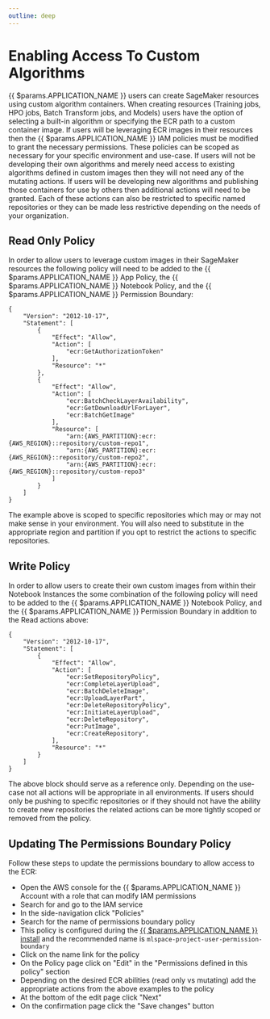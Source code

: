 ```yaml
---
outline: deep
---
```


# Enabling Access To Custom Algorithms
{{ $params.APPLICATION_NAME }} users can create SageMaker resources using custom algorithm containers. When creating resources
(Training jobs, HPO jobs, Batch Transform jobs, and Models) users have the option of selecting a
built-in algorithm or specifying the ECR path to a custom container image. If users will be leveraging
ECR images in their resources then the {{ $params.APPLICATION_NAME }} IAM policies must be modified to grant the necessary
permissions. These policies can be scoped as necessary for your specific environment and use-case.
If users will not be developing their own algorithms and merely need access to existing algorithms
defined in custom images then they will not need any of the mutating actions. If users will be
developing new algorithms and publishing those containers for use by others then additional actions
will need to be granted. Each of these actions can also be restricted to specific named repositories
or they can be made less restrictive depending on the needs of your organization.

## Read Only Policy
In order to allow users to leverage custom images in their SageMaker resources the following policy
will need to be added to the {{ $params.APPLICATION_NAME }} App Policy, the {{ $params.APPLICATION_NAME }} Notebook Policy, and the {{ $params.APPLICATION_NAME }}
Permission Boundary:
```
{
    "Version": "2012-10-17",
    "Statement": [
        {
            "Effect": "Allow",
            "Action": [
                "ecr:GetAuthorizationToken"
            ],
            "Resource": "*"
        },
        {
            "Effect": "Allow",
            "Action": [
                "ecr:BatchCheckLayerAvailability",
                "ecr:GetDownloadUrlForLayer",
                "ecr:BatchGetImage"
            ],
            "Resource": [
                "arn:{AWS_PARTITION}:ecr:{AWS_REGION}::repository/custom-repo1",
                "arn:{AWS_PARTITION}:ecr:{AWS_REGION}::repository/custom-repo2",
                "arn:{AWS_PARTITION}:ecr:{AWS_REGION}::repository/custom-repo3"
            ]
        }
    ]
}
```
The example above is scoped to specific repositories which may or may not make sense in your
environment. You will also need to substitute in the appropriate region and partition if you opt to
restrict the actions to specific repositories.

## Write Policy
In order to allow users to create their own custom images from within their Notebook Instances the
some combination of the following policy will need to be added to the {{ $params.APPLICATION_NAME }} Notebook Policy, and
the {{ $params.APPLICATION_NAME }} Permission Boundary in addition to the Read actions above:
```
{
    "Version": "2012-10-17",
    "Statement": [
        {
            "Effect": "Allow",
            "Action": [
                "ecr:SetRepositoryPolicy",
                "ecr:CompleteLayerUpload",
                "ecr:BatchDeleteImage",
                "ecr:UploadLayerPart",
                "ecr:DeleteRepositoryPolicy",
                "ecr:InitiateLayerUpload",
                "ecr:DeleteRepository",
                "ecr:PutImage",
                "ecr:CreateRepository",
            ],
            "Resource": "*"
        }
    ]
}
```
The above block should serve as a reference only. Depending on the use-case not all actions will be
appropriate in all environments. If users should only be pushing to specific repositories or if they
should not have the ability to create new repositories the related actions can be more tightly scoped
or removed from the policy.

## Updating The Permissions Boundary Policy
Follow these steps to update the permissions boundary to allow access to the ECR:
- Open the AWS console for the {{ $params.APPLICATION_NAME }} Account with a role that can modify IAM permissions
- Search for and go to the IAM service
- In the side-navigation click "Policies"
- Search for the name of permissions boundary policy
- This policy is configured during the [{{ $params.APPLICATION_NAME }} install](./install.md#default-app-policy-and-role) and the recommended name is `mlspace-project-user-permission-boundary`
- Click on the name link for the policy
- On the Policy page click on "Edit" in the "Permissions defined in this policy" section
- Depending on the desired ECR abilities (read only vs mutating) add the appropriate actions from the above examples to the policy
- At the bottom of the edit page click "Next"
- On the confirmation page click the "Save changes" button